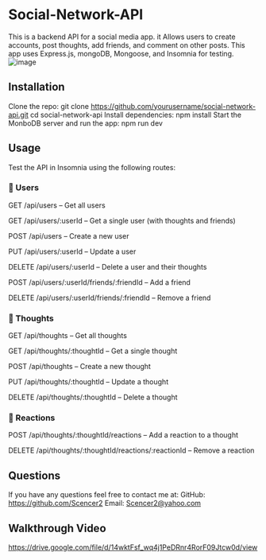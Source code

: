 # Social-Network-API

This is a backend API for a social media app. it Allows users to create accounts, post thoughts, add friends, and comment on other posts. This app uses Express.js, mongoDB, Mongoose, and Insomnia for testing.
![image](https://github.com/user-attachments/assets/b96182eb-854a-4c46-aff7-df9d85a43884)


## Installation
Clone the repo:
   git clone https://github.com/yourusername/social-network-api.git
   cd social-network-api
Install dependencies:
  npm install
Start the MonboDB server and run the app:
  npm run dev


## Usage
Test the API in Insomnia using the following routes:
###  👤 Users
GET /api/users – Get all users

GET /api/users/:userId – Get a single user (with thoughts and friends)

POST /api/users – Create a new user

PUT /api/users/:userId – Update a user

DELETE /api/users/:userId – Delete a user and their thoughts

POST /api/users/:userId/friends/:friendId – Add a friend

DELETE /api/users/:userId/friends/:friendId – Remove a friend


### 💭 Thoughts
GET /api/thoughts – Get all thoughts

GET /api/thoughts/:thoughtId – Get a single thought

POST /api/thoughts – Create a new thought

PUT /api/thoughts/:thoughtId – Update a thought

DELETE /api/thoughts/:thoughtId – Delete a thought


### 🔁 Reactions
POST /api/thoughts/:thoughtId/reactions – Add a reaction to a thought

DELETE /api/thoughts/:thoughtId/reactions/:reactionId – Remove a reaction


## Questions
If you have any questions feel free to contact me at:
  GitHub: https://github.com/Scencer2
  Email: Scencer2@yahoo.com


## Walkthrough Video
https://drive.google.com/file/d/14wktFsf_wq4j1PeDRnr4RorF09Jtcw0d/view
